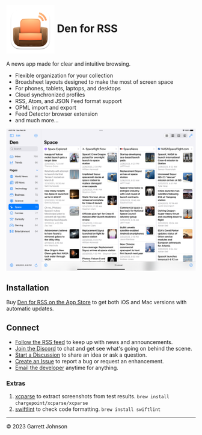 <h1><img src="Den/Assets.xcassets/AppIcon.appiconset/AppIcon-macOS-128pt@2x.png" alt="App Icon" width="128" height="128" align="center"> Den for RSS</h1>

A news app made for clear and intuitive browsing.

- Flexible organization for your collection
- Broadsheet layouts designed to make the most of screen space
- For phones, tablets, laptops, and desktops
- Cloud synchronized profiles
- RSS, Atom, and JSON Feed format support
- OPML import and export
- Feed Detector browser extension
- and much more...

<img src="Screenshots/Images/iPad Pro (12.9-inch) (5th generation)/en/light/01-GadgetsView.png" alt="iPad screenshot" width="800" />

## Installation

Buy [Den for RSS on the App Store](https://apps.apple.com/us/app/den-for-rss/id1528917651) to get both iOS and Mac versions with automatic updates.

## Connect

* [Follow the RSS feed](https://den.io/feed.rss) to keep up with news and announcements.
* [Join the Discord](https://discord.gg/NS9hMrYrnt) to chat and get see what's going on behind the scene.
* [Start a Discussion](https://github.com/garrettrayj/den/discussions/new) to share an idea or ask a question.
* [Create an Issue](https://github.com/garrettrayj/den/issues/new) to report a bug or request an enhancement.
* [Email the developer](mailto:garrett@devsci.net) anytime for anything.

### Extras

1. [xcparse](https://github.com/ChargePoint/xcparse) to extract screenshots from test results. `brew install chargepoint/xcparse/xcparse`
2. [swiftlint](https://github.com/realm/SwiftLint) to check code formatting. `brew install swiftlint`


---

&copy; 2023 Garrett Johnson
